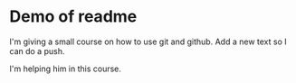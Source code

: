 # Demo of readme

I'm giving a small course on how to use git and github.
Add a new text so I can do a push.

I'm helping him in this course.